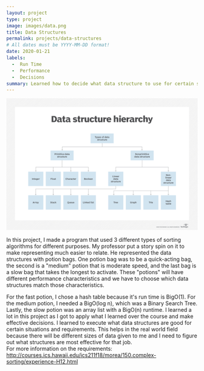 ```yaml
---
layout: project
type: project
image: images/data.png
title: Data Structures
permalink: projects/data-structures
# All dates must be YYYY-MM-DD format!
date: 2020-01-21
labels:
  -  Run Time
  -  Performance
  -  Decisions
summary: Learned how to decide what data structure to use for certain situations.
---
```


<img class="ui medium left floated image" src="../images/data.png">

In this project, I made a program that used 3 different types of sorting algorithms for different purposes.  My professor put a story spin on it to make representing much easier to relate.  He represented the data structures with potion bags.  One potion bag was to be a quick-acting bag, the second is a "medium" potion that is moderate speed, and the last bag is a slow bag that takes the longest to activate.  These "potions" will have different performance characteristics and we have to choose which data structures match those characteristics.  

For the fast potion, I chose a hash table because it's run time is BigO(1).  For the medium potion, I needed a BigO(log n), which was a Binary Search Tree.  Lastly, the slow potion was an array list with a BigO(n) runtime.  I learned a lot in this project as I got to apply what I learned over the course and make effective decisions.  I learned to execute what data structures are good for certain situations and requirements.  This helps in the real world field because there will be different sizes of data given to me and I need to figure out what structures are most effective for that job.  
For more information on the requirements: http://courses.ics.hawaii.edu/ics211f18/morea/150.complex-sorting/experience-H12.html


